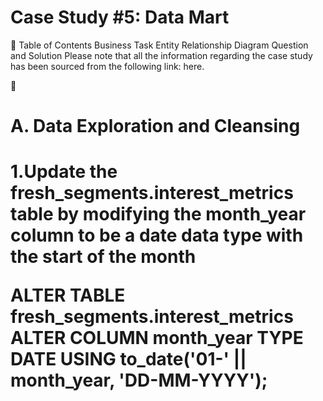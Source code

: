 <h1>Case Study #5: Data Mart</h1>
💼 Table of Contents
Business Task
Entity Relationship Diagram
Question and Solution
Please note that all the information regarding the case study has been sourced from the following link: here.

🧹<h1>A. Data Exploration and Cleansing<h1>
1.Update the fresh_segments.interest_metrics table by modifying the month_year column to be a date data type with the start of the month

ALTER TABLE fresh_segments.interest_metrics
ALTER COLUMN month_year TYPE DATE USING to_date('01-' || month_year, 'DD-MM-YYYY');







